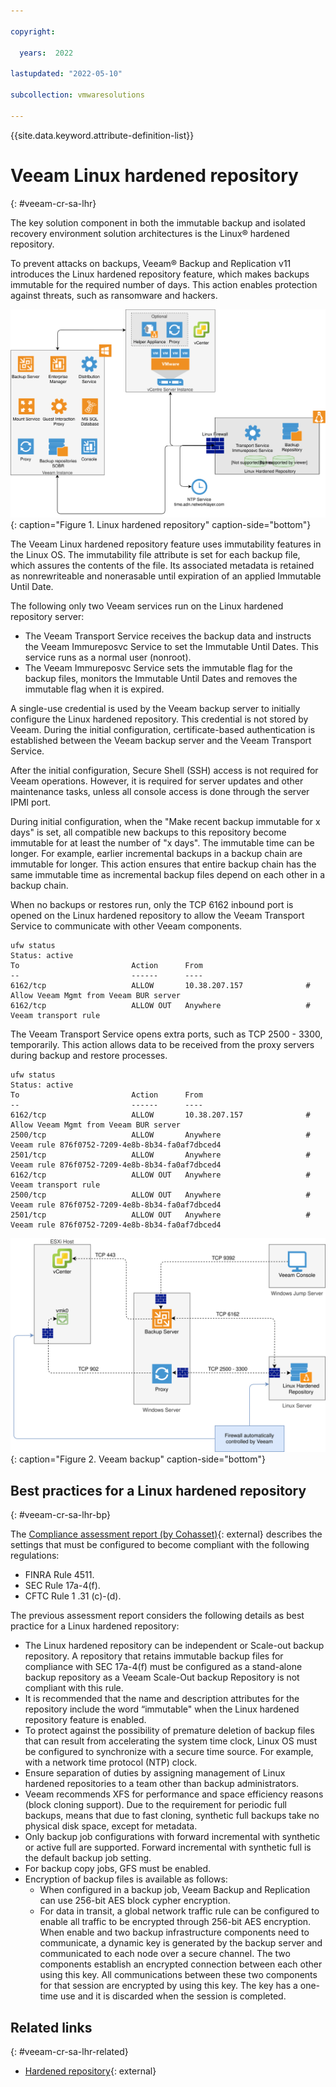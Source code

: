 ```yaml
---

copyright:

  years:  2022

lastupdated: "2022-05-10"

subcollection: vmwaresolutions

---
```


{{site.data.keyword.attribute-definition-list}}

# Veeam Linux hardened repository
{: #veeam-cr-sa-lhr}

The key solution component in both the immutable backup and isolated recovery environment solution architectures is the Linux® hardened repository. 

To prevent attacks on backups, Veeam® Backup and Replication v11 introduces the Linux hardened repository feature, which makes backups immutable for the required number of days. This action enables protection against threats, such as ransomware and hackers.

![Linux hardened repository](../../images/veeam-cr-sa-lhbr.svg){: caption="Figure 1. Linux hardened repository" caption-side="bottom"}

The Veeam Linux hardened repository feature uses immutability features in the Linux OS. The immutability file attribute is set for each backup file, which assures the contents of the file. Its associated metadata is retained as nonrewriteable and nonerasable until expiration of an applied Immutable Until Date.

The following only two Veeam services run on the Linux hardened repository server: 

* The Veeam Transport Service receives the backup data and instructs the Veeam Immureposvc Service to set the Immutable Until Dates. This service runs as a normal user (nonroot).
* The Veeam Immureposvc Service sets the immutable flag for the backup files, monitors the Immutable Until Dates and removes the immutable flag when it is expired.

A single-use credential is used by the Veeam backup server to initially configure the Linux hardened repository. This credential is not stored by Veeam. During the initial configuration, certificate-based authentication is established between the Veeam backup server and the Veeam Transport Service.

After the initial configuration, Secure Shell (SSH) access is not required for Veeam operations. However, it is required for server updates and other maintenance tasks, unless all console access is done through the server IPMI port.

During initial configuration, when the "Make recent backup immutable for x days" is set, all compatible new backups to this repository become immutable for at least the number of "x days". The immutable time can be longer. For example, earlier incremental backups in a backup chain are immutable for longer. This action ensures that entire backup chain has the same immutable time as incremental backup files depend on each other in a backup chain.

When no backups or restores run, only the TCP 6162 inbound port is opened on the Linux hardened repository to allow the Veeam Transport Service to communicate with other Veeam components. 

```text
ufw status
Status: active
To                         Action      From
--                         ------      ----
6162/tcp                   ALLOW       10.38.207.157              # Allow Veeam Mgmt from Veeam BUR server
6162/tcp                   ALLOW OUT   Anywhere                   # Veeam transport rule
```

The Veeam Transport Service opens extra ports, such as TCP 2500 - 3300, temporarily. This action allows data to be received from the proxy servers during backup and restore processes.

```text
ufw status
Status: active
To                         Action      From
--                         ------      ----
6162/tcp                   ALLOW       10.38.207.157              # Allow Veeam Mgmt from Veeam BUR server
2500/tcp                   ALLOW       Anywhere                   # Veeam rule 876f0752-7209-4e8b-8b34-fa0af7dbced4
2501/tcp                   ALLOW       Anywhere                   # Veeam rule 876f0752-7209-4e8b-8b34-fa0af7dbced4
6162/tcp                   ALLOW OUT   Anywhere                   # Veeam transport rule
2500/tcp                   ALLOW OUT   Anywhere                   # Veeam rule 876f0752-7209-4e8b-8b34-fa0af7dbced4
2501/tcp                   ALLOW OUT   Anywhere                   # Veeam rule 876f0752-7209-4e8b-8b34-fa0af7dbced4
```

![Veeam backup](../../images/veeam-cr-sa-lhbr-proxy.svg){: caption="Figure 2. Veeam backup" caption-side="bottom"}

## Best practices for a Linux hardened repository
{: #veeam-cr-sa-lhr-bp}

The [Compliance assessment report (by Cohasset)](https://www.veeam.com/wp-compliance-assessment-report-cohasset.html){: external} describes the settings that must be configured to become compliant with the following regulations:

* FINRA Rule 4511.
* SEC Rule 17a-4(f).
* CFTC Rule 1 .31 (c)-(d).

The previous assessment report considers the following details as best practice for a Linux hardened repository:

* The Linux hardened repository can be independent or Scale-out backup repository. A repository that retains immutable backup files for compliance with SEC 17a-4(f) must be configured as a stand-alone backup repository as a Veeam Scale-Out backup Repository is not compliant with this rule.
* It is recommended that the name and description attributes for the repository include the word “immutable" when the Linux hardened repository feature is enabled.
* To protect against the possibility of premature deletion of backup files that can result from accelerating the system time clock, Linux OS must be configured to synchronize with a secure time source. For example, with a network time protocol (NTP) clock.
* Ensure separation of duties by assigning management of Linux hardened repositories to a team other than backup administrators.
* Veeam recommends XFS for performance and space efficiency reasons (block cloning support). Due to the requirement for periodic full backups, means that due to fast cloning, synthetic full backups take no physical disk space, except for metadata.
* Only backup job configurations with forward incremental with synthetic or active full are supported. Forward incremental with synthetic full is the default backup job setting.
* For backup copy jobs, GFS must be enabled.
* Encryption of backup files is available as follows: 
   * When configured in a backup job, Veeam Backup and Replication can use 256-bit AES block cypher encryption.
   * For data in transit, a global network traffic rule can be configured to enable all traffic to be encrypted through 256-bit AES encryption. When enable and two backup infrastructure components need to communicate, a dynamic key is generated by the backup server and communicated to each node over a secure channel. The two components establish an encrypted connection between each other using this key. All communications between these two components for that session are encrypted by using this key. The key has a one-time use and it is discarded when the session is completed.

## Related links
{: #veeam-cr-sa-lhr-related}

* [Hardened repository](https://helpcenter.veeam.com/docs/backup/vsphere/hardened_repository.html?ver=110){: external}

